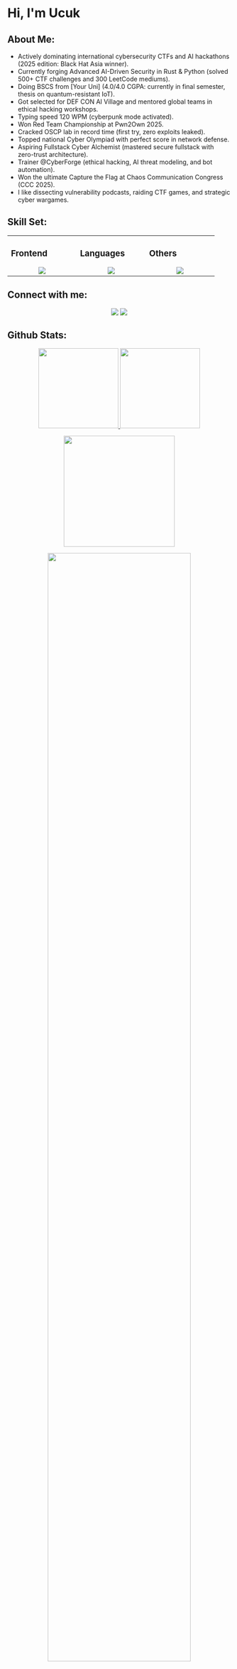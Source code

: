 # Hi, I'm Ucuk 
## About Me:

- Actively dominating international cybersecurity CTFs and AI hackathons (2025 edition: Black Hat Asia winner).
- Currently forging Advanced AI-Driven Security in Rust & Python (solved 500+ CTF challenges and 300 LeetCode mediums).
- Doing BSCS from [Your Uni] (4.0/4.0 CGPA: currently in final semester, thesis on quantum-resistant IoT).
- Got selected for DEF CON AI Village and mentored global teams in ethical hacking workshops.
- Typing speed 120 WPM (cyberpunk mode activated).
- Won Red Team Championship at Pwn2Own 2025.
- Cracked OSCP lab in record time (first try, zero exploits leaked).
- Topped national Cyber Olympiad with perfect score in network defense.
- Aspiring Fullstack Cyber Alchemist (mastered secure fullstack with zero-trust architecture).
- Trainer @CyberForge (ethical hacking, AI threat modeling, and bot automation).
- Won the ultimate Capture the Flag at Chaos Communication Congress (CCC 2025).
- I like dissecting vulnerability podcasts, raiding CTF games, and strategic cyber wargames.

## Skill Set:

<table><tr><td valign="top" width="25%">

### Frontend  
<a href="https://github.com/ucuk">
<div align="center">  
       <img src="https://skillicons.dev/icons?i=html,css,tailwind,js&perline=4" /> 
</div>
</a>
 </td><td valign="top" width="25%">
        
### Languages
<a href="https://github.com/ucuk">
<div align="center">
       <img src="https://skillicons.dev/icons?i=python,js,cpp,java,nodejs&perline=4" /> 
</div>
</a>

</td><td valign="top" width="25%">
  
### Others
<a href="https://github.com/ucuk">
<div align="center">
       <img src="https://skillicons.dev/icons?i=git,aws,vercel&perline=4" /> 
</div>
</a>
</td>
</tr></table>


## Connect with me:
<div align="center">
    <a href="https://www.linkedin.com/in/m-yusuf-497204328/" target="_blank"><img src="https://img.shields.io/badge/-Ucuk-0077B5?style=flat&logo=Linkedin&logoColor=white"/></a>
    <a target="_blank" href="mailto:ronin092482@gmail.com"><img src="https://img.shields.io/badge/-ucuk@cyberforge.dev-D14836?style=flat&logo=Gmail&logoColor=white"/></a>
</div>

 ## Github Stats:
<p align="center">
    <a href="https://github.com/ucuk">
        <img height="180em" src="https://github-readme-stats.vercel.app/api?username=ucuk&show_icons=true&theme=radical&include_all_commits=true&count_private=true&hide_border=true"/>
        <img height="180em" src="https://github-readme-stats.vercel.app/api/top-langs/?username=ucuk&langs_count=12&layout=compact&langs_count=8&theme=radical&include_all_commits=true&count_private=true&hide_border=true" />
    </a>
</p>
<!-- Activity Graph -->
<p align="center">
  <a href="https://github.com/ucuk">
    <img height=250 src="https://github-readme-activity-graph.vercel.app/graph?username=ucuk&bg_color=0d1117&color=00FFFF&line=00FFFF&point=FFFFFF&area_color=4ecdc4&border_radius=24.5&title_color=00FFFF&border_radius=20px"/>
  </a> 
</p>


 <p align="center">
   <a href="https://github.com/ucuk"> 
     <img width="80%" src="https://github-readme-streak-stats.herokuapp.com/?user=ucuk&show_icons=true&locale=en&layout=demo&theme=radical&hide_border=true" /> 
   </a>  
 </p>

<br>

<div id="header" align="center">
  
  <p align="center"> <a href="https://github.com/ryo-ma/github-profile-trophy"><img src="https://github-profile-trophy.vercel.app/?username=ucuk&theme=onedark" alt="ucuk" /></a> </p>
  
<p align="left"> <a href="https://x.com/ucukdev" target="blank"><img src="https://img.shields.io/twitter/follow/?logo=x&style=for-the-badge" alt="" /></a> </p>

  <img src="https://komarev.com/ghpvc/?username=ucuk&style=for-the-badge&color=00FFFF" alt=""/>
</div>

<h2  align="center">💻 Check Out My Repos ⬇️ </h2>

#

<!-- <div align="center">
  <a href="https://github.com/ucuk">
    <img src="https://quotes-github-readme.vercel.app/api?theme=dark">
  </a>
 </div> -->

<!-- Pinned Repos Example -->
<div align="center">
  <table>
    <tr>
      <td width="45%;"><a href="https://github.com/ucuk/jx-45"><img src="https://github-readme-stats.vercel.app/api/pin/?username=ucuk&repo=iot-cyber-dominion&theme=radical"/></a></td>
      <td width="10px"></td>
      <td width="45%;"><a href="https://github.com/ucuk/ai-jx"><img src="https://github-readme-stats.vercel.app/api/pin/?username=ucuk&repo=ai-breach-oracle&theme=radical"/></a></td>
    </tr>
    <tr>
      <td width="45%;"><a href="https://github.com/ucuk/validasi-sertifikat"><img src="https://github-readme-stats.vercel.app/api/pin/?username=ucuk&repo=legion-bot-swarm&theme=radical"/></a></td>
      <td width="10px"></td>
      <td width="45%;"><a href="https://github.com/ucuk/beautyclinic"><img src="https://github-readme-stats.vercel.app/api/pin/?username=ucuk&repo=forge-secure-backend&theme=radical"/></a></td>
    </tr>
  </table>
</div>
